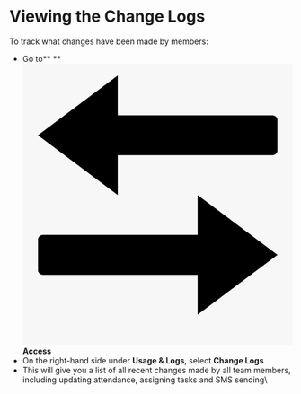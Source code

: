 # Viewing the Change Logs

To track what changes have been made by members:

* Go to** **![](../../.gitbook/assets/access.png) **Access**
* On the right-hand side under **Usage & Logs**, select **Change Logs**
* This will give you a list of all recent changes made by all team members, including updating attendance, assigning tasks and SMS sending\
